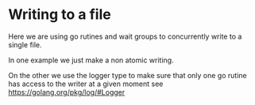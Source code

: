 # Writing to a file

Here we are using go rutines and wait groups to concurrently write to a single file.

In one example we just make a non atomic writing.

On the other we use the logger type to make sure that only one go rutine has access to the writer at a given moment see https://golang.org/pkg/log/#Logger